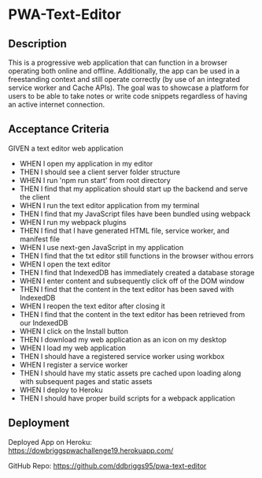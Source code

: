 # PWA-Text-Editor


## Description

This is a progressive web application that can function in a browser operating both online and offline. Additionally, the app can be used in a freestanding context and still operate correctly (by use of an integrated service worker and Cache APIs). The goal was to showcase a platform for users to be able to take notes or write code snippets regardless of having an active internet connection.

## Acceptance Criteria

GIVEN a text editor web application
- WHEN I open my application in my editor
- THEN I should see a client server folder structure
- WHEN I run 'npm run start' from root directory
- THEN I find that my application should start up the backend and serve the client
- WHEN I run the text editor application from my terminal
- THEN I find that my JavaScript files have been bundled using webpack
- WHEN I run my webpack plugins
- THEN I find that I have generated HTML file, service worker, and manifest file
- WHEN I use next-gen JavaScript in my application
- THEN I find that the txt editor still functions in the browser withou errors
- WHEN I open the text editor
- THEN I find that IndexedDB has immediately created a database storage
- WHEN I enter content and subsequently click off of the DOM window
- THEN I find that the content in the text editor has been saved with IndexedDB
- WHEN I reopen the text editor after closing it
- THEN I find that the content in the text editor has been retrieved from our IndexedDB
- WHEN I click on the Install button
- THEN I download my web application as an icon on my desktop
- WHEN I load my web application
- THEN I should have a registered service worker using workbox
- WHEN I register a service worker
- THEN I should have my static assets pre cached upon loading along with subsequent pages and static assets
- WHEN I deploy to Heroku
- THEN I should have proper build scripts for a webpack application



## Deployment

Deployed App on Heroku: https://dowbriggspwachallenge19.herokuapp.com/

GitHub Repo: https://github.com/ddbriggs95/pwa-text-editor

